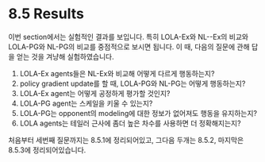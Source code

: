 # 8.5 Results

이번 section에서는 실험적인 결과를 보입니다. 특히 LOLA-Ex와 NL--Ex의 비교와 LOLA-PG와 NL-PG의 비교를 중점적으로 보시면 됩니다. 이 때, 다음의 질문에 관해 답을 얻는 것을 겨냥해 실험하였습니다.

1. LOLA-Ex agents들은 NL-Ex와 비교해 어떻게 다르게 행동하는지?
2. policy gradient update를 할 때, LOLA-PG와 NL-PG는 어떻게 행동하는지?
3. LOLA-Ex agent는 어떻게 공정하게 평가할 것인지?
4. LOLA-PG agent는 스케일을 키울 수 있는지?
5. LOLA-PG는 opponent의 modeling에 대한 정보가 없어져도 행동을 유지하는지?
6. LOLA agents는 테일러 근사에 좀더 높은 차수를 사용하면 더 정확해지는지?

처음부터 세번째 질문까지는 8.5.1에 정리되어있고, 그다음 두개는 8.5.2, 마지막은 8.5.3에 정리되어있습니다.

